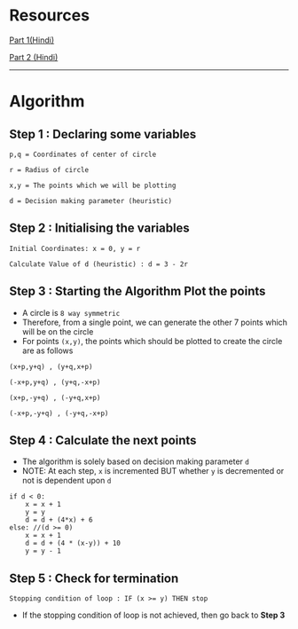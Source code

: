 # Resources
[Part 1(Hindi)](https://youtu.be/aGsoLaqq5s4)

[Part 2 (Hindi)](https://youtu.be/MYGEJvL11Wg)

--------------------------------
# Algorithm
## Step 1 : Declaring some variables
```
p,q = Coordinates of center of circle

r = Radius of circle

x,y = The points which we will be plotting

d = Decision making parameter (heuristic)

```
## Step 2 : Initialising the variables
```
Initial Coordinates: x = 0, y = r

Calculate Value of d (heuristic) : d = 3 - 2r

```

## Step 3 : Starting the Algorithm Plot the points
- A circle is `8 way symmetric`
- Therefore, from a single point, we can generate the other 7 points which will be on the circle
- For points `(x,y)`, the points which should be plotted to create the circle are as follows
```
(x+p,y+q) , (y+q,x+p)

(-x+p,y+q) , (y+q,-x+p)

(x+p,-y+q) , (-y+q,x+p)

(-x+p,-y+q) , (-y+q,-x+p)

```
## Step 4 : Calculate the next points 
- The algorithm is solely based on decision making parameter `d`
- NOTE: At each step, `x` is incremented BUT whether `y` is decremented or not is dependent upon `d`
```
if d < 0:
	x = x + 1
	y = y
	d = d + (4*x) + 6
else: //(d >= 0)
	x = x + 1
	d = d + (4 * (x-y)) + 10
	y = y - 1
```

## Step 5 : Check for termination
```
Stopping condition of loop : IF (x >= y) THEN stop
```
- If the stopping condition of loop is not achieved, then go back to **Step 3**
